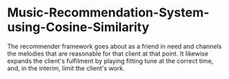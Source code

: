 # Music-Recommendation-System-using-Cosine-Similarity
The recommender framework goes about as a friend in need and channels the melodies that are  reasonable for that client at that point. It likewise expands the client's fulfilment by playing fitting tune  at the correct time, and, in the interim, limit the client's work.
